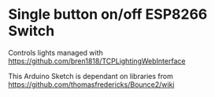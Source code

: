 # Single button on/off ESP8266 Switch
Controls lights managed with https://github.com/bren1818/TCPLightingWebInterface

This Arduino Sketch is dependant on libraries from https://github.com/thomasfredericks/Bounce2/wiki
